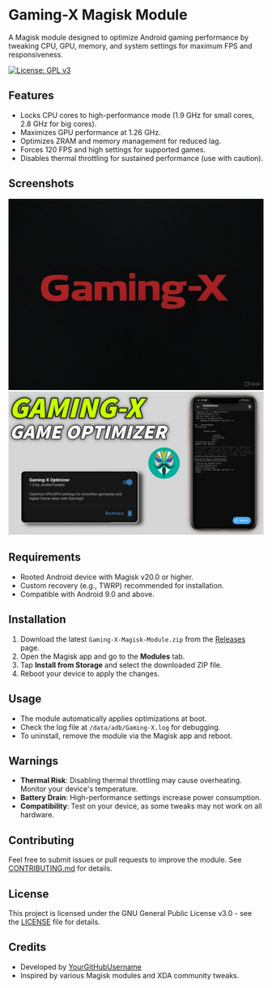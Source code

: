 # Gaming-X Magisk Module

A Magisk module designed to optimize Android gaming performance by tweaking CPU, GPU, memory, and system settings for maximum FPS and responsiveness.

[![License: GPL v3](https://img.shields.io/badge/License-GPLv3-blue.svg)](https://www.gnu.org/licenses/gpl-3.0)

## Features
- Locks CPU cores to high-performance mode (1.9 GHz for small cores, 2.8 GHz for big cores).
- Maximizes GPU performance at 1.26 GHz.
- Optimizes ZRAM and memory management for reduced lag.
- Forces 120 FPS and high settings for supported games.
- Disables thermal throttling for sustained performance (use with caution).

## Screenshots
![Performance Boost](screenshots/screenshot1.png)
![FPS Improvement](screenshots/screenshot2.png)

## Requirements
- Rooted Android device with Magisk v20.0 or higher.
- Custom recovery (e.g., TWRP) recommended for installation.
- Compatible with Android 9.0 and above.

## Installation
1. Download the latest `Gaming-X-Magisk-Module.zip` from the [Releases](https://github.com/YourGitHubUsername/Gaming-X-Magisk-Module/releases) page.
2. Open the Magisk app and go to the **Modules** tab.
3. Tap **Install from Storage** and select the downloaded ZIP file.
4. Reboot your device to apply the changes.

## Usage
- The module automatically applies optimizations at boot.
- Check the log file at `/data/adb/Gaming-X.log` for debugging.
- To uninstall, remove the module via the Magisk app and reboot.

## Warnings
- **Thermal Risk**: Disabling thermal throttling may cause overheating. Monitor your device's temperature.
- **Battery Drain**: High-performance settings increase power consumption.
- **Compatibility**: Test on your device, as some tweaks may not work on all hardware.

## Contributing
Feel free to submit issues or pull requests to improve the module. See [CONTRIBUTING.md](CONTRIBUTING.md) for details.

## License
This project is licensed under the GNU General Public License v3.0 - see the [LICENSE](LICENSE) file for details.

## Credits
- Developed by [YourGitHubUsername](https://github.com/YourGitHubUsername)
- Inspired by various Magisk modules and XDA community tweaks.
